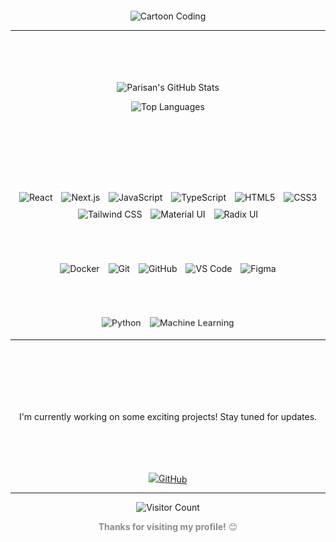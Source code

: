 # 👋 Hello, I'm Parisan Seifizadeh 

<div align="center">

![Cartoon Coding](https://media.giphy.com/media/UVG0BN8TOMKkPOJS6e/giphy.gif)

</div>

---
## 📊 GitHub Stats

<div align="center">
  
![Parisan's GitHub Stats](https://github-readme-stats.vercel.app/api?username=Parisan8626&show_icons=true&theme=radical&hide_border=true&include_all_commits=true&count_private=true)

![Top Languages](https://github-readme-stats.vercel.app/api/top-langs/?username=Parisan8626&layout=compact&theme=radical&hide_border=true)

</div>

## 🛠️ Technical Skills

### **Frontend Development**
<p align="center">
<img src="https://img.shields.io/badge/React-61DAFB?style=for-the-badge&logo=react&logoColor=black" alt="React" style="margin: 5px; animation: float 3s ease-in-out infinite;" />
<img src="https://img.shields.io/badge/Next.js-000000?style=for-the-badge&logo=next.js&logoColor=white" alt="Next.js" style="margin: 5px; animation: float 3s ease-in-out infinite; animation-delay: 0.2s;" />
<img src="https://img.shields.io/badge/JavaScript-F7DF1E?style=for-the-badge&logo=javascript&logoColor=black" alt="JavaScript" style="margin: 5px; animation: float 3s ease-in-out infinite; animation-delay: 0.4s;" />
<img src="https://img.shields.io/badge/TypeScript-3178C6?style=for-the-badge&logo=typescript&logoColor=white" alt="TypeScript" style="margin: 5px; animation: float 3s ease-in-out infinite; animation-delay: 0.6s;" />
<img src="https://img.shields.io/badge/HTML5-E34F26?style=for-the-badge&logo=html5&logoColor=white" alt="HTML5" style="margin: 5px; animation: float 3s ease-in-out infinite; animation-delay: 0.8s;" />
<img src="https://img.shields.io/badge/CSS3-1572B6?style=for-the-badge&logo=css3&logoColor=white" alt="CSS3" style="margin: 5px; animation: float 3s ease-in-out infinite; animation-delay: 1s;" />
<img src="https://img.shields.io/badge/Tailwind_CSS-38B2AC?style=for-the-badge&logo=tailwind-css&logoColor=white" alt="Tailwind CSS" style="margin: 5px; animation: float 3s ease-in-out infinite; animation-delay: 1.2s;" />
<img src="https://img.shields.io/badge/Material_UI-0081CB?style=for-the-badge&logo=mui&logoColor=white" alt="Material UI" style="margin: 5px; animation: float 3s ease-in-out infinite; animation-delay: 1.4s;" />
<img src="https://img.shields.io/badge/Radix_UI-161618?style=for-the-badge&logo=radix-ui&logoColor=white" alt="Radix UI" style="margin: 5px; animation: float 3s ease-in-out infinite; animation-delay: 1.6s;" />
</p>

### **Development Tools & DevOps**
<p align="center">
<img src="https://img.shields.io/badge/Docker-2496ED?style=for-the-badge&logo=docker&logoColor=white" alt="Docker" style="margin: 5px; animation: bounce 2s ease-in-out infinite;" />
<img src="https://img.shields.io/badge/Git-F05032?style=for-the-badge&logo=git&logoColor=white" alt="Git" style="margin: 5px; animation: bounce 2s ease-in-out infinite; animation-delay: 0.3s;" />
<img src="https://img.shields.io/badge/GitHub-181717?style=for-the-badge&logo=github&logoColor=white" alt="GitHub" style="margin: 5px; animation: bounce 2s ease-in-out infinite; animation-delay: 0.6s;" />
<img src="https://img.shields.io/badge/VS_Code-007ACC?style=for-the-badge&logo=visual-studio-code&logoColor=white" alt="VS Code" style="margin: 5px; animation: bounce 2s ease-in-out infinite; animation-delay: 0.9s;" />
<img src="https://img.shields.io/badge/Figma-F24E1E?style=for-the-badge&logo=figma&logoColor=white" alt="Figma" style="margin: 5px; animation: bounce 2s ease-in-out infinite; animation-delay: 1.2s;" />
</p>

### **Additional Skills**
<p align="center">
<img src="https://img.shields.io/badge/Python-3776AB?style=for-the-badge&logo=python&logoColor=white" alt="Python" style="margin: 5px; animation: pulse 2s ease-in-out infinite;" />
<img src="https://img.shields.io/badge/Machine_Learning-FF6B6B?style=for-the-badge" alt="Machine Learning" style="margin: 5px; animation: pulse 2s ease-in-out infinite; animation-delay: 0.5s;" />
</p>

---

<div align="center">

## 🌟 <span style="animation: glow 2s ease-in-out infinite;">Featured Projects</span>

### 🚀 <span style="animation: slideIn 3s ease-in-out infinite;">Coming Soon...</span>
<span style="animation: typewriter 4s steps(40) infinite;">I'm currently working on some exciting projects! Stay tuned for updates.</span>

## 📫 <span style="animation: shake 2s ease-in-out infinite;">Let's Connect</span>

<p align="center">
  <a href="https://github.com/Parisan8626">
    <img src="https://img.shields.io/badge/GitHub-181717?style=for-the-badge&logo=github&logoColor=white" alt="GitHub" style="animation: rotate 4s linear infinite;"/>
  </a>
</p>

</div>

---

<div align="center">

![Visitor Count](https://komarev.com/ghpvc/?username=Parisan8626&color=blueviolet&style=flat-square)

<span style="animation: fadeInOut 3s ease-in-out infinite;">**Thanks for visiting my profile!** 😊</span>

</div>

<style>
@keyframes float {
  0%, 100% { transform: translateY(0); }
  50% { transform: translateY(-10px); }
}

@keyframes bounce {
  0%, 20%, 50%, 80%, 100% { transform: translateY(0); }
  40% { transform: translateY(-10px); }
  60% { transform: translateY(-5px); }
}

@keyframes pulse {
  0%, 100% { transform: scale(1); }
  50% { transform: scale(1.05); }
}

@keyframes glow {
  0%, 100% { text-shadow: 0 0 5px #fff, 0 0 10px #fff, 0 0 15px #0073e6; }
  50% { text-shadow: 0 0 10px #fff, 0 0 20px #0073e6, 0 0 30px #0073e6; }
}

@keyframes slideIn {
  0% { transform: translateX(-100px); opacity: 0; }
  50% { transform: translateX(0); opacity: 1; }
  100% { transform: translateX(0); opacity: 1; }
}

@keyframes typewriter {
  0% { width: 0; }
  50% { width: 100%; }
  100% { width: 100%; }
}

@keyframes shake {
  0%, 100% { transform: rotate(0deg); }
  25% { transform: rotate(5deg); }
  75% { transform: rotate(-5deg); }
}

@keyframes rotate {
  0% { transform: rotate(0deg); }
  100% { transform: rotate(360deg); }
}

@keyframes fadeInOut {
  0%, 100% { opacity: 0.5; }
  50% { opacity: 1; }
}

h1, h2, h3 {
  animation: fadeIn 2s ease-in;
}

@keyframes fadeIn {
  from { opacity: 0; transform: translateY(-20px); }
  to { opacity: 1; transform: translateY(0); }
}
</style>
